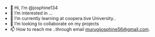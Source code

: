 - 👋 Hi, I’m @josphine134
- 👀 I’m interested in ...
- 🌱 I’m currently learning  at coopera.tive University..
- 💞️ I’m looking to collaborate on my projects 
- 📫 How to reach me ..through email murugijosphine56@gmail.com.

<!---
josphine134/josphine134 is a ✨ special ✨ repository because its `README.md` (this file) appears on your GitHub profile.
You can click the Preview link to take a look at your changes.
--->
